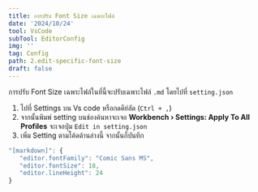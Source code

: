 ```yaml
---
title: การปรับ Font Size เฉพาะไฟล์
date: '2024/10/24'
tool: VsCode
subTool: EditorConfig
img: ''
tag: Config
path: 2.edit-specific-font-size
draft: false
---
```

การปรับ Font Size เฉพาะไฟล์ในที่นี้จะปรับเฉพาะไฟล์ `.md` โดยไปที่ `setting.json`

1. ไปที่ Settings บน Vs code หรือกดคีย์ลัด (`Ctrl + ,`)
2. จากนั้นพิมพ์ setting บนช่องค้นหาจะเจอ **Workbench › Settings: Apply To All Profiles** จะเจอปุ่ม `Edit in setting.json`
3. เพิ่ม Setting ตามโค้ดด้านล่างนี้ จากนั้นก็บันทึก
```js
"[markdown]": {
   "editor.fontFamily": "Comic Sans MS",
   "editor.fontSize": 18,
   "editor.lineHeight": 24
}
```

